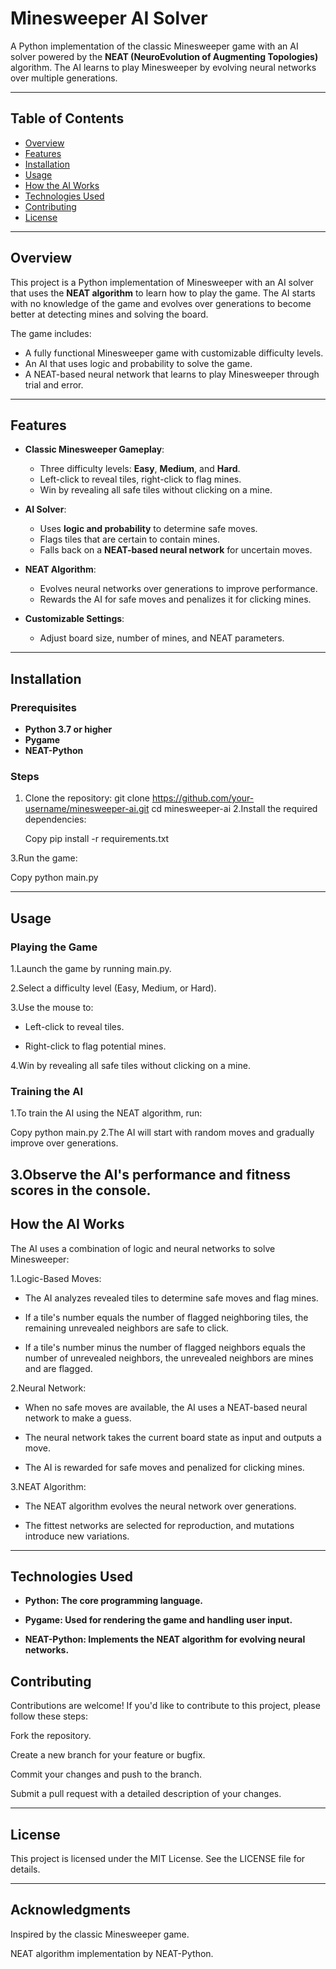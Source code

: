 # Minesweeper AI Solver


A Python implementation of the classic Minesweeper game with an AI solver powered by the **NEAT (NeuroEvolution of Augmenting Topologies)** algorithm. The AI learns to play Minesweeper by evolving neural networks over multiple generations.

---

## Table of Contents
- [Overview](#overview)
- [Features](#features)
- [Installation](#installation)
- [Usage](#usage)
- [How the AI Works](#how-the-ai-works)
- [Technologies Used](#technologies-used)
- [Contributing](#contributing)
- [License](#license)

---

## Overview

This project is a Python implementation of Minesweeper with an AI solver that uses the **NEAT algorithm** to learn how to play the game. The AI starts with no knowledge of the game and evolves over generations to become better at detecting mines and solving the board.

The game includes:
- A fully functional Minesweeper game with customizable difficulty levels.
- An AI that uses logic and probability to solve the game.
- A NEAT-based neural network that learns to play Minesweeper through trial and error.

---

## Features

- **Classic Minesweeper Gameplay**:
  - Three difficulty levels: **Easy**, **Medium**, and **Hard**.
  - Left-click to reveal tiles, right-click to flag mines.
  - Win by revealing all safe tiles without clicking on a mine.

- **AI Solver**:
  - Uses **logic and probability** to determine safe moves.
  - Flags tiles that are certain to contain mines.
  - Falls back on a **NEAT-based neural network** for uncertain moves.

- **NEAT Algorithm**:
  - Evolves neural networks over generations to improve performance.
  - Rewards the AI for safe moves and penalizes it for clicking mines.

- **Customizable Settings**:
  - Adjust board size, number of mines, and NEAT parameters.

---

## Installation

### Prerequisites
- **Python 3.7 or higher**
- **Pygame**
- **NEAT-Python**

### Steps
1. Clone the repository:
   git clone https://github.com/your-username/minesweeper-ai.git
   cd minesweeper-ai
2.Install the required dependencies:

   Copy
   pip install -r requirements.txt

3.Run the game:

   Copy
   python main.py

---
## Usage
### Playing the Game
1.Launch the game by running main.py.

2.Select a difficulty level (Easy, Medium, or Hard).

3.Use the mouse to:

- Left-click to reveal tiles.

- Right-click to flag potential mines.

4.Win by revealing all safe tiles without clicking on a mine.

### Training the AI
1.To train the AI using the NEAT algorithm, run:

   Copy
   python main.py
2.The AI will start with random moves and gradually improve over generations.

3.Observe the AI's performance and fitness scores in the console.
---
## How the AI Works
The AI uses a combination of logic and neural networks to solve Minesweeper:

1.Logic-Based Moves:

- The AI analyzes revealed tiles to determine safe moves and flag mines.

- If a tile's number equals the number of flagged neighboring tiles, the remaining unrevealed neighbors are safe to click.

- If a tile's number minus the number of flagged neighbors equals the number of unrevealed neighbors, the unrevealed neighbors are mines and are flagged.

2.Neural Network:

- When no safe moves are available, the AI uses a NEAT-based neural network to make a guess.

- The neural network takes the current board state as input and outputs a move.

- The AI is rewarded for safe moves and penalized for clicking mines.

3.NEAT Algorithm:

- The NEAT algorithm evolves the neural network over generations.

- The fittest networks are selected for reproduction, and mutations introduce new variations.
---
## Technologies Used ##
- **Python: The core programming language.**

- **Pygame: Used for rendering the game and handling user input.**

- **NEAT-Python: Implements the NEAT algorithm for evolving neural networks.**

## Contributing 
Contributions are welcome! If you'd like to contribute to this project, please follow these steps:

Fork the repository.

Create a new branch for your feature or bugfix.

Commit your changes and push to the branch.

Submit a pull request with a detailed description of your changes.

---
## License
This project is licensed under the MIT License. See the LICENSE file for details.

---
## Acknowledgments
Inspired by the classic Minesweeper game.

NEAT algorithm implementation by NEAT-Python.
